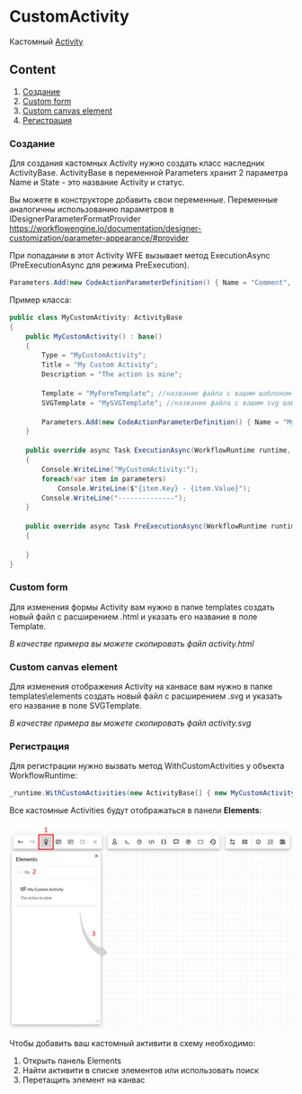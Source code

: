 # CustomActivity

Кастомный [Activity](/documentation/scheme/activities/)

## Сontent

1. [Создание](#Создание)
2. [Custom form](#Custom-form)
3. [Custom canvas element](#Custom-canvas-element)
4. [Регистрация](#Регистрация)


### Создание

Для создания кастомных Activity нужно создать класс наследник ActivityBase.
ActivityBase в переменной Parameters хранит 2 параметра Name и State - это название Activity и статус.

Вы можете в конструкторе добавить свои переменные. Переменные аналогичны использованию параметров в IDesignerParameterFormatProvider https://workflowengine.io/documentation/designer-customization/parameter-appearance/#provider

При попадании в этот Activity WFE вызывает  метод ExecutionAsync (PreExecutionAsync для режима PreExecution).

```C#
Parameters.Add(new CodeActionParameterDefinition() { Name = "Comment", Type = ParameterType.TextArea });
```

Пример класса:

```C#
public class MyCustomActivity: ActivityBase
{
    public MyCustomActivity() : base()
    {
        Type = "MyCustomActivity";
        Title = "My Custom Activity";
        Description = "The action is mine";

        Template = "MyFormTemplate"; //название файла с вашим шаблоном формы без расширения
        SVGTemplate = "MySVGTemplate"; //название файла с вашим svg шаблоном без расширения

        Parameters.Add(new CodeActionParameterDefinition() { Name = "MyField", Type = ParameterType.TextArea });
    }

    public override async Task ExecutionAsync(WorkflowRuntime runtime, ProcessInstance processInstance, Dictionary<string, string> parameters, CancellationToken token)
    {
        Console.WriteLine("MyCustomActivity:");
        foreach(var item in parameters)
            Console.WriteLine($"{item.Key} - {item.Value}");
        Console.WriteLine("--------------");
    }

    public override async Task PreExecutionAsync(WorkflowRuntime runtime, ProcessInstance processInstance, Dictionary<string, string> parameters, CancellationToken token)
    {
     
    }
}
```

### Custom form

Для изменения формы Activity вам нужно в папке templates создать новый файл с расширением .html и указать его название в поле Template.

*В качестве примера вы можете скопировать файл activity.html*

### Custom canvas element

Для изменения отображения Activity на канвасе вам нужно в папке templates\elements создать новый файл с расширением .svg и указать его название в поле SVGTemplate.

*В качестве примера вы можете скопировать файл activity.svg*

### Регистрация

Для регистрации нужно вызвать метод WithCustomActivities у объекта WorkflowRuntime:

```C#
_runtime.WithCustomActivities(new ActivityBase[] { new MyCustomActivity() })
```

Все кастомные Activities будут отображаться в панели **Elements**:

![MyCustomActivityInElements](MyCustomActivityInElements.png)

Чтобы добавить ваш кастомный активити в схему необходимо:
1. Открыть панель Elements
2. Найти активити в списке элементов или использовать поиск
3. Перетащить элемент на канвас